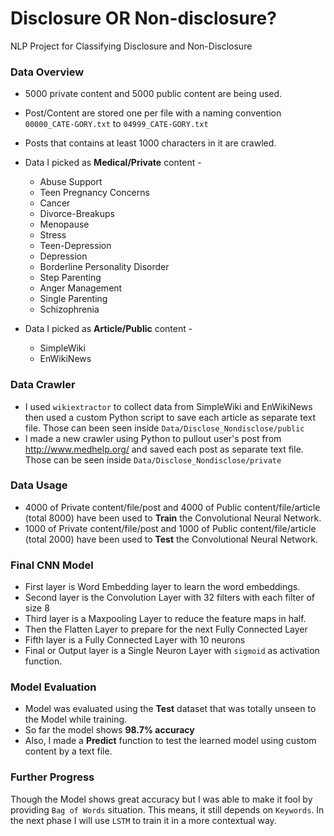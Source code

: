 # Disclosure OR Non-disclosure?

NLP Project for Classifying Disclosure and Non-Disclosure

### Data Overview

* 5000 private content and 5000 public content are being used.
* Post/Content are stored one per file with a naming convention `00000_CATE-GORY.txt` to `04999_CATE-GORY.txt` 
* Posts that contains at least 1000 characters in it are crawled.
* Data I picked as **Medical/Private** content - 
	* Abuse Support 
	* Teen Pregnancy Concerns 
	* Cancer 
	* Divorce-Breakups 
	* Menopause 
	* Stress 
	* Teen-Depression 
	* Depression 
	* Borderline Personality Disorder 
	* Step Parenting 
	* Anger Management 
	* Single Parenting 
	* Schizophrenia 

* Data I picked as **Article/Public** content -
	* SimpleWiki
	* EnWikiNews
 
### Data Crawler

* I used `wikiextractor` to collect data from SimpleWiki and EnWikiNews then used a custom Python script to save each article as separate text file. Those can been seen inside `Data/Disclose_Nondisclose/public`
* I made a new crawler using Python to pullout user's post from http://www.medhelp.org/ and saved each post as separate text file. Those can be seen inside `Data/Disclose_Nondisclose/private`

### Data Usage

* 4000 of Private content/file/post and 4000 of Public content/file/article (total 8000) have been used to **Train** the Convolutional Neural Network.
* 1000 of Private content/file/post and 1000 of Public content/file/article (total 2000) have been used to **Test** the Convolutional Neural Network.

### Final CNN Model

* First layer is Word Embedding layer to learn the word embeddings.
* Second layer is the Convolution Layer with 32 filters with each filter of size 8
* Third layer is a Maxpooling Layer to reduce the feature maps in half.
* Then the Flatten Layer to prepare for the next Fully Connected Layer
* Fifth layer is a Fully Connected Layer with 10 neurons
* Final or Output layer is a Single Neuron Layer with `sigmoid` as activation function.

### Model Evaluation

* Model was evaluated using the **Test** dataset that was totally unseen to the Model while training.
* So far the model shows **98.7% accuracy**
* Also, I made a **Predict** function to test the learned model using custom content by a text file. 

### Further Progress

Though the Model shows great accuracy but I was able to make it fool by providing `Bag of Words` situation. This means, it still depends on `Keywords`. In the next phase I will use `LSTM` to train it in a more contextual way.